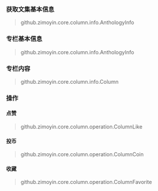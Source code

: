 ### 获取文集基本信息
> github.zimoyin.core.column.info.AnthologyInfo
### 专栏基本信息
> github.zimoyin.core.column.info.AnthologyInfo
### 专栏内容
> github.zimoyin.core.column.info.Column


### 操作
#### 点赞
> github.zimoyin.core.column.operation.ColumnLike
#### 投币
> github.zimoyin.core.column.operation.ColumnCoin
#### 收藏
> github.zimoyin.core.column.operation.ColumnFavorite
